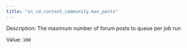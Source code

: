 ```yaml
---
title: "sn_cd.content_community.max_posts"
---
```


Description: The maximum number of forum posts to queue per job run

Value: `100`